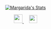 <p align="center">
  <a href="https://github.com/mmarp" class="rich-diff-level-one">
    <img src="https://github-readme-stats.vercel.app/api?username=mmarp&title_color=333&text_color=777" alt="Margarida's Stats" >
  </a>
</p>

<p align="center">
 
  <a href="https://mmargaridareispereira@gmail.com">
    <img src="https://img.icons8.com/material-rounded/24/808080/new-post.png" width="28px"/>
   
  </a>
  &emsp;
  <a href="https://linkedin.com/in/margaridareispereira">
    <img src="https://img.icons8.com/ios-filled/256/808080/linkedin.svg" width="26px"/>
  </a>
  
  </p>
  
  
